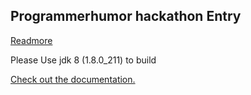 ## Programmerhumor hackathon Entry

[Readmore](https://www.reddit.com/r/ProgrammerHumor/comments/ckhow3/the_very_first_programmerhumor_hackathon_is_now/)

Please Use jdk 8 (1.8.0_211) to build

[Check out the documentation.](https://frychicken.github.io/PhEntry/docs/index.html)